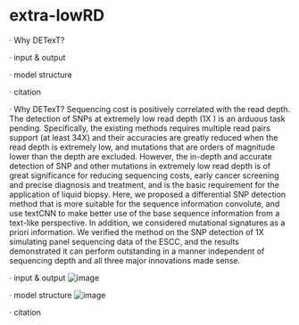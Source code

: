 # extra-lowRD
·  Why DETexT?

·  input & output

·  model structure

·  citation


·  Why DETexT?
Sequencing cost is positively correlated with the read depth. The detection of SNPs at extremely low read depth (1X ) is an arduous task pending. Specifically, the existing methods requires multiple read pairs support (at least 34X) and their accuracies are greatly reduced when the read depth is extremely low, and mutations that are orders of magnitude lower than the depth are excluded. However, the in-depth and accurate detection of SNP and other mutations in extremely low read depth is of great significance for reducing sequencing costs, early cancer screening and precise diagnosis and treatment, and is the basic requirement for the application of liquid biopsy. Here, we proposed a differential SNP detection method that is more suitable for the sequence information convolute, and use textCNN to make better use of the base sequence information from a text-like perspective. In addition, we considered mutational signatures as a priori information. We verified the method on the SNP detection of 1X simulating panel sequencing data of the ESCC, and the results demonstrated it can perform outstanding in a manner independent of sequencing depth and all three major innovations made sense. 

·  input & output
![image](https://user-images.githubusercontent.com/37039216/175777569-c2d5a6ba-0226-4ae4-9402-497ed5a6cf0a.png)

·  model structure
![image](https://user-images.githubusercontent.com/37039216/175775702-aa39a625-cd3f-41da-98da-25b398e933ef.png)

·  citation
